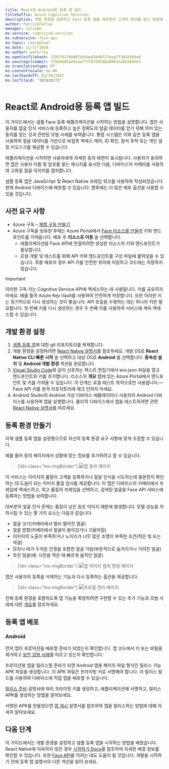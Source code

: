 ```yaml
---
title: React로 Android용 등록 앱 빌드
titleSuffix: Azure Cognitive Services
description: 개발 환경을 설정하고 Face 등록 앱을 배포하여 고객의 동의를 받는 방법에 대해 알아봅니다.
author: PatrickFarley
manager: nitinme
ms.service: cognitive-services
ms.subservice: face-api
ms.topic: conceptual
ms.date: 11/17/2020
ms.author: pafarley
ms.openlocfilehash: 218579176b807bbdae85646f27eaa7f301d4b9a6
ms.sourcegitcommit: f28ebb95ae9aaaff3f87d8388a09b41e0b3445b5
ms.translationtype: HT
ms.contentlocale: ko-KR
ms.lasthandoff: 03/30/2021
ms.locfileid: "102428272"
---
```

# <a name="build-an-enrollment-app-for-android-with-react"></a>React로 Android용 등록 앱 빌드

이 가이드에서는 샘플 Face 등록 애플리케이션을 시작하는 방법을 설명합니다. 앱은 사용자를 얼굴 인식 서비스에 등록하고 높은 정확도의 얼굴 데이터를 얻기 위해 의미 있는 동의를 얻는 것과 관련된 모범 사례를 보여줍니다. 통합 시스템은 이와 같은 등록 앱을 사용하여 얼굴 데이터를 기반으로 비접촉 액세스 제어, ID 확인, 참석 추적 또는 개인 설정 키오스크를 제공할 수 있습니다.

애플리케이션을 시작하면 사용자에게 자세한 동의 화면이 표시됩니다. 사용자가 동의하면 앱은 사용자 이름 및 암호를 묻는 메시지를 표시한 다음, 디바이스의 카메라를 사용하여 고화질 얼굴 이미지를 캡처합니다.

샘플 등록 앱은 JavaScript 및 React Native 프레임 워크를 사용하여 작성되었습니다. 현재 Android 디바이스에 배포할 수 있습니다. 향후에는 더 많은 배포 옵션을 사용할 수 있을 것입니다.

## <a name="prerequisites"></a>사전 요구 사항 

* Azure 구독 – [체험 구독 만들기](https://azure.microsoft.com/free/cognitive-services/)  
* Azure 구독을 보유한 후에는 Azure Portal에서 [Face 리소스를 만들어](https://portal.azure.com/#create/Microsoft.CognitiveServicesFace) 키와 엔드포인트를 가져옵니다. 배포 후 **리소스로 이동** 을 선택합니다.  
  * 애플리케이션을 Face API에 연결하려면 생성한 리소스의 키와 엔드포인트가 필요합니다.  
  * 로컬 개발 및 테스트를 위해 API 키와 엔드포인트를 구성 파일에 붙여넣을 수 있습니다. 최종 배포의 경우 API 키를 안전한 위치에 저장하고 코드에는 저장하지 않습니다.  

> [!IMPORTANT]
> 이러한 구독 키는 Cognitive Service API에 액세스하는 데 사용됩니다. 키를 공유하지 마세요. 예를 들어 Azure Key Vault를 사용하여 안전하게 저장합니다. 또한 이러한 키는 정기적으로 다시 생성하는 것이 좋습니다. API 호출을 수행하는 데는 하나의 키만 필요합니다. 첫 번째 키를 다시 생성하는 경우 두 번째 키를 사용하여 서비스에 계속 액세스할 수 있습니다.

## <a name="set-up-the-development-environment"></a>개발 환경 설정

1. [샘플 등록 앱](https://github.com/azure-samples/cognitive-services-FaceAPIEnrollmentSample)에 대한 git 리포지토리를 복제합니다.
1. 개발 환경을 설정하려면 <a href="https://reactnative.dev/docs/environment-setup"  title="React Native 설명서"  target="_blank">React Native 설명서</a>를 참조하세요. 개발 OS로 **React Native CLI 빠른 시작** 을 선택하고 대상 OS로 **Android** 를 선택합니다. **종속성 설치** 및 **Android 개발 환경** 섹션을 완료합니다.
1. [Visual Studio Code](https://code.visualstudio.com/)와 같이 선호하는 텍스트 편집기에서 env.json 파일을 열고 엔드포인트와 키를 추가합니다. 리소스의 **개요** 탭에 있는 Azure Portal에서 엔드포인트 및 키를 가져올 수 있습니다. 이 단계는 로컬 테스트 목적으로만 사용됩니다.&mdash;Face API 키를 원격 리포지토리에 체크 인하지 마세요.
1. Android Studio의 Android 가상 디바이스 에뮬레이터나 사용자의 Android 디바이스를 사용하여 앱을 실행합니다. 물리적 디바이스에서 앱을 테스트하려면 관련 <a href="https://reactnative.dev/docs/running-on-device"  title="React Native 설명서"  target="_blank">React Native 설명서</a>를 따르세요.  


## <a name="create-an-enrollment-experience"></a>등록 환경 만들기  

이제 샘플 등록 앱을 설정했으므로 자신의 등록 환경 요구 사항에 맞게 조정할 수 있습니다.

예를 들어 동의 페이지에서 상황에 맞는 정보를 추가하려고 할 수 있습니다.

> [!div class="mx-imgBorder"]
> ![앱 동의 페이지](./media/enrollment-app/1-consent-1.jpg)

이 서비스는 이미지의 품질이 고객을 등록하거나 얼굴 인식을 시도하는데 충분한지 확인하는 데 도움이 되는 이미지 품질 검사를 제공합니다. 이 앱은 디바이스의 카메라에서 프레임에 액세스하고, 최고 품질의 프레임을 선택하고, 검색된 얼굴을 Face API 서비스에 등록하는 방법을 보여줍니다. 

대부분의 얼굴 인식 문제는 품질이 낮은 참조 이미지 때문에 발생합니다. 모델 성능을 저하시킬 수 있는 몇 가지 요소는 다음과 같습니다.
* 얼굴 크기(카메라에서 멀리 떨어진 얼굴)
* 얼굴 방향(카메라에서 얼굴이 돌아갔거나 기울어짐)
* 이미지의 노출이 부족하거나 노이즈가 너무 많은 조명이 부족한 조건(적은 빛 또는 역광)
* 모자나 테가 두꺼운 안경을 포함한 얼굴 가림(부분적으로 숨겨지거나 가려진 얼굴)
* 흐린 얼굴(예: 사진을 찍은 때 빠르게 움직인 얼굴) 

> [!div class="mx-imgBorder"]
> ![앱 이미지 캡처 명령 페이지](./media/enrollment-app/4-instruction.jpg)

앱은 사용자의 등록을 삭제하는 기능과 다시 등록하는 옵션을 제공합니다.

> [!div class="mx-imgBorder"]
> ![프로필 관리 페이지](./media/enrollment-app/10-manage-2.jpg)

전체 등록 환경을 포함하도록 앱 기능을 확장하려면 구현할 수 있는 추가 기능과 모범 사례에 대한 [개요](enrollment-overview.md)를 참조하세요.

## <a name="deploy-the-enrollment-app"></a>등록 앱 배포

### <a name="android"></a>Android

먼저 앱이 프로덕션을 배포할 준비가 되었는지 확인합니다. 앱 코드에서 키 또는 비밀을 제거하고 [보안 모범 사례](../cognitive-services-security.md?tabs=command-line%2ccsharp)를 따르고 있는지 확인합니다.

프로덕션용 앱을 릴리스할 준비가 되면 Android 앱용 패키지 파일 형식인 릴리스 가능 APK 파일을 생성합니다. 이 APK 파일은 프라이빗 키로 서명해야 합니다. 이 릴리스 빌드를 사용하여 디바이스에 직접 앱을 배포할 수 있습니다. 

<a href="https://developer.android.com/studio/publish/preparing#publishing-build"  title="릴리스 준비"  target="_blank">릴리스 준비</a> 설명서에 따라 프라이빗 키를 생성하고, 애플리케이션에 서명하고, 릴리스 APK를 생성하는 방법을 알아보세요.  

서명된 APK를 만들었으면 <a href="https://developer.android.com/studio/publish"  title="앱 게시"  target="_blank">앱 게시</a> 설명서를 참조하여 앱을 릴리스하는 방법에 대해 자세히 알아보세요.

## <a name="next-steps"></a>다음 단계  

이 가이드에서는 개발 환경을 설정하고 샘플 등록 앱을 시작하는 방법을 배웠습니다. React Native에 익숙하지 않은 경우 [시작하기 Docs](https://reactnative.dev/docs/getting-started)를 참조하여 자세한 배경 정보를 확인할 수 있습니다. 또한 [Face API](Overview.md)를 익히는 데도 도움이 될 것입니다. 개발을 시작하기 전에 등록 앱 설명서의 다른 섹션을 읽어 보세요.